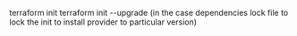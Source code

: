 terraform init
terraform init --upgrade (in the case dependencies lock file to lock the init to install provider to particular version)